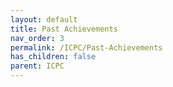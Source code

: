 ```yaml
---
layout: default
title: Past Achievements
nav_order: 3
permalink: /ICPC/Past-Achievements
has_children: false
parent: ICPC
---
```


